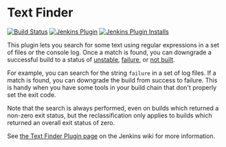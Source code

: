 # Text Finder

[![Build Status](https://ci.jenkins.io/buildStatus/icon?job=Plugins/text-finder-plugin/master)](https://ci.jenkins.io/job/Plugins/job/text-finder-plugin/job/master/)
[![Jenkins Plugin](https://img.shields.io/jenkins/plugin/v/text-finder.svg)](https://plugins.jenkins.io/text-finder)
[![Jenkins Plugin Installs](https://img.shields.io/jenkins/plugin/i/text-finder.svg)](https://plugins.jenkins.io/text-finder)

This plugin lets you search for some text using regular expressions in a set of
files or the console log. Once a match is found, you can downgrade a successful
build to a status of
[unstable](https://javadoc.jenkins-ci.org/hudson/model/Result.html#UNSTABLE),
[failure](https://javadoc.jenkins-ci.org/hudson/model/Result.html#FAILURE), or
[not built](https://javadoc.jenkins-ci.org/hudson/model/Result.html#NOT_BUILT).

For example, you can search for the string `failure` in a set of log files. If
a match is found, you can downgrade the build from success to failure. This is
handy when you have some tools in your build chain that don't properly set the
exit code.

Note that the search is always performed, even on builds which returned a
non-zero exit status, but the reclassification only applies to builds which
returned an overall exit status of zero.

See [the Text Finder Plugin page](https://wiki.jenkins-ci.org/display/JENKINS/Text-finder+Plugin)
on the Jenkins wiki for more information.
